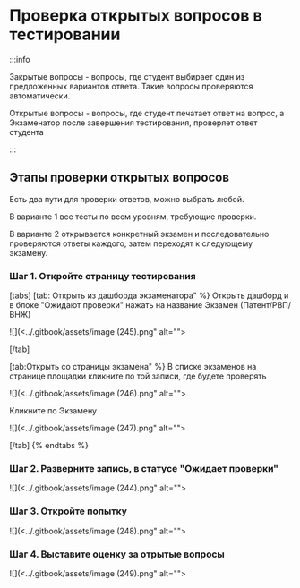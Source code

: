 # Проверка открытых вопросов в тестировании

:::info

Закрытые вопросы - вопросы, где студент выбирает один из предложенных вариантов ответа.  Такие вопросы проверяются автоматически.

Открытые вопросы - вопросы, где студент печатает ответ на вопрос, а Экзаменатор после завершения тестирования, проверяет ответ студента

:::

## &#x20;Этапы проверки открытых вопросов

Есть два пути для проверки ответов, можно выбрать любой.&#x20;

В варианте 1 все тесты по всем уровням, требующие проверки.&#x20;

В варианте 2 открывается конкретный экзамен и последовательно проверяются ответы каждого, затем переходят к следующему экзамену.

### Шаг 1. Откройте страницу тестирования

[tabs]
[tab: Открыть из дашборда экзаменатора" %}
Открыть дашборд и в блоке "Ожидают проверки" нажать на название Экзамен (Патент/РВП/ВНЖ)&#x20;

![](<../.gitbook/assets/image (245).png" alt=""><figcaption></figcaption></figure>
[/tab]

[tab:Открыть со страницы экзамена" %}
&#x20;В списке экзаменов на странице площадки кликните по  той записи, где будете проверять

![](<../.gitbook/assets/image (246).png" alt=""><figcaption></figcaption></figure>

Кликните по Экзамену

![](<../.gitbook/assets/image (247).png" alt=""><figcaption></figcaption></figure>
[/tab]
{% endtabs %}

### Шаг 2. Разверните запись, в статусе "Ожидает проверки"&#x20;

![](<../.gitbook/assets/image (244).png" alt=""><figcaption></figcaption></figure>

### Шаг 3. Откройте попытку

![](<../.gitbook/assets/image (248).png" alt=""><figcaption></figcaption></figure>

### Шаг 4. Выставите оценку за отрытые вопросы

![](<../.gitbook/assets/image (249).png" alt=""><figcaption></figcaption></figure>
